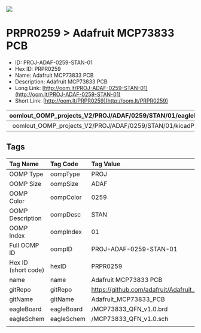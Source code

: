 


  
![][im]
# PRPR0259 > Adafruit MCP73833 PCB

- ID: PROJ-ADAF-0259-STAN-01
- Hex ID: PRPR0259
- Name: Adafruit MCP73833 PCB
- Description: Adafruit MCP73833 PCB
- Long Link: [http://oom.lt/PROJ-ADAF-0259-STAN-01](http://oom.lt/PROJ-ADAF-0259-STAN-01)
- Short Link: [http://oom.lt/PRPR0259](http://oom.lt/PRPR0259)
  

|oomlout_OOMP_projects_V2/PROJ/ADAF/0259/STAN/01/eagleImage.png|oomlout_OOMP_projects_V2/PROJ/ADAF/0259/STAN/01/eagleSchemImage.png|oomlout_OOMP_projects_V2/PROJ/ADAF/0259/STAN/01/kicadPcb3dFront.png|oomlout_OOMP_projects_V2/PROJ/ADAF/0259/STAN/01/kicadPcb3dBack.png|
| :---: | :---: | :---: | :---: |
|oomlout_OOMP_projects_V2/PROJ/ADAF/0259/STAN/01/kicadPcb3d.png||||

## Tags
  

|Tag Name|Tag Code|Tag Value|
| :--- | :--- | :--- |
|OOMP Type|oompType|PROJ|
|OOMP Size|oompSize|ADAF|
|OOMP Color|oompColor|0259|
|OOMP Description|oompDesc|STAN|
|OOMP Index|oompIndex|01|
|Full OOMP ID|oompID|PROJ-ADAF-0259-STAN-01|
|Hex ID (short code)|hexID|PRPR0259|
|name|name|Adafruit MCP73833 PCB|
|gitRepo|gitRepo|https://github.com/adafruit/Adafruit_MCP73833_PCB|
|gitName|gitName|Adafruit_MCP73833_PCB|
|eagleBoard|eagleBoard|/MCP73833_QFN_v1.0.brd|
|eagleSchem|eagleSchem|/MCP73833_QFN_v1.0.sch|
||||



[im]: PROJ/ADAF/0259/STAN/01/kicadPcb3d_450.png
